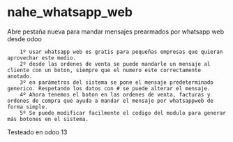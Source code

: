 # nahe_whatsapp_web
Abre pestaña nueva para mandar mensajes prearmados por whatsapp web desde odoo

        1º usar whatsapp web es gratis para pequeñas empresas que quieran aprovechar este medio.
        2º desde las ordenes de venta se puede mandarle un mensaje al cliente con un boton, siempre que el numero este correctamente anotado.
        3º en parámetros del sistema se pone el mensaje predeterminado generico. Respetando los datos con # se puede alterar el mensaje.
        4º Ahora tenemos el boton en las ordenes de venta, facturas y ordenes de compra que ayuda a mandar el mensaje por whatsappweb de forma simple.
        5º Se puede modificar facilmente el codigo del modulo para generar más botones en el sistema.
Testeado en odoo 13
